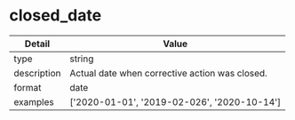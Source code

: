 # closed_date
| Detail | Value |
| ------ | ----- |
| type | string |
| description | Actual date when corrective action was closed. |
| format | date |
| examples | ['2020-01-01', '2019-02-026', '2020-10-14'] |
